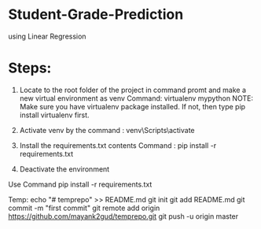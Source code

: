 # Student-Grade-Prediction

using Linear Regression

# Steps:

1. Locate to the root folder of the project in command promt and make a new virtual environment as venv
Command: virtualenv mypython
NOTE: Make sure you have virtualenv package installed. If not, then type pip install virtualenv first.

2. Activate venv by the command : venv\Scripts\activate

3. Install the requirements.txt contents
Command : pip install -r requirements.txt

4. Deactivate the environment

Use Command pip install -r requirements.txt


Temp:
echo "# temprepo" >> README.md
git init
git add README.md
git commit -m "first commit"
git remote add origin https://github.com/mayank2gud/temprepo.git
git push -u origin master
